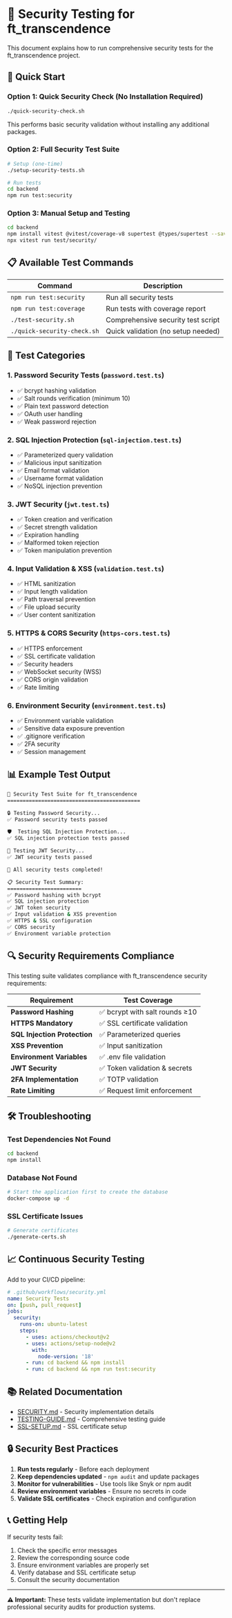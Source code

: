 # 🔐 Security Testing for ft_transcendence

This document explains how to run comprehensive security tests for the ft_transcendence project.

## 🚀 Quick Start

### Option 1: Quick Security Check (No Installation Required)
```bash
./quick-security-check.sh
```
This performs basic security validation without installing any additional packages.

### Option 2: Full Security Test Suite
```bash
# Setup (one-time)
./setup-security-tests.sh

# Run tests
cd backend
npm run test:security
```

### Option 3: Manual Setup and Testing
```bash
cd backend
npm install vitest @vitest/coverage-v8 supertest @types/supertest --save-dev
npx vitest run test/security/
```

## 📋 Available Test Commands

| Command | Description |
|---------|-------------|
| `npm run test:security` | Run all security tests |
| `npm run test:coverage` | Run tests with coverage report |
| `./test-security.sh` | Comprehensive security test script |
| `./quick-security-check.sh` | Quick validation (no setup needed) |

## 🧪 Test Categories

### 1. Password Security Tests (`password.test.ts`)
- ✅ bcrypt hashing validation
- ✅ Salt rounds verification (minimum 10)
- ✅ Plain text password detection
- ✅ OAuth user handling
- ✅ Weak password rejection

### 2. SQL Injection Protection (`sql-injection.test.ts`)
- ✅ Parameterized query validation
- ✅ Malicious input sanitization
- ✅ Email format validation
- ✅ Username format validation
- ✅ NoSQL injection prevention

### 3. JWT Security (`jwt.test.ts`)
- ✅ Token creation and verification
- ✅ Secret strength validation
- ✅ Expiration handling
- ✅ Malformed token rejection
- ✅ Token manipulation prevention

### 4. Input Validation & XSS (`validation.test.ts`)
- ✅ HTML sanitization
- ✅ Input length validation
- ✅ Path traversal prevention
- ✅ File upload security
- ✅ User content sanitization

### 5. HTTPS & CORS Security (`https-cors.test.ts`)
- ✅ HTTPS enforcement
- ✅ SSL certificate validation
- ✅ Security headers
- ✅ WebSocket security (WSS)
- ✅ CORS origin validation
- ✅ Rate limiting

### 6. Environment Security (`environment.test.ts`)
- ✅ Environment variable validation
- ✅ Sensitive data exposure prevention
- ✅ .gitignore verification
- ✅ 2FA security
- ✅ Session management

## 📊 Example Test Output

```bash
🔐 Security Test Suite for ft_transcendence
===========================================

🔒 Testing Password Security...
✅ Password security tests passed

🛡️  Testing SQL Injection Protection...
✅ SQL injection protection tests passed

🔑 Testing JWT Security...
✅ JWT security tests passed

🎉 All security tests completed!

📋 Security Test Summary:
========================
✅ Password hashing with bcrypt
✅ SQL injection protection
✅ JWT token security
✅ Input validation & XSS prevention
✅ HTTPS & SSL configuration
✅ CORS security
✅ Environment variable protection
```

## 🔍 Security Requirements Compliance

This testing suite validates compliance with ft_transcendence security requirements:

| Requirement | Test Coverage |
|-------------|---------------|
| **Password Hashing** | ✅ bcrypt with salt rounds ≥10 |
| **HTTPS Mandatory** | ✅ SSL certificate validation |
| **SQL Injection Protection** | ✅ Parameterized queries |
| **XSS Prevention** | ✅ Input sanitization |
| **Environment Variables** | ✅ .env file validation |
| **JWT Security** | ✅ Token validation & secrets |
| **2FA Implementation** | ✅ TOTP validation |
| **Rate Limiting** | ✅ Request limit enforcement |

## 🛠️ Troubleshooting

### Test Dependencies Not Found
```bash
cd backend
npm install
```

### Database Not Found
```bash
# Start the application first to create the database
docker-compose up -d
```

### SSL Certificate Issues
```bash
# Generate certificates
./generate-certs.sh
```

## 📈 Continuous Security Testing

Add to your CI/CD pipeline:

```yaml
# .github/workflows/security.yml
name: Security Tests
on: [push, pull_request]
jobs:
  security:
    runs-on: ubuntu-latest
    steps:
      - uses: actions/checkout@v2
      - uses: actions/setup-node@v2
        with:
          node-version: '18'
      - run: cd backend && npm install
      - run: cd backend && npm run test:security
```

## 📚 Related Documentation

- [SECURITY.md](../SECURITY.md) - Security implementation details
- [TESTING-GUIDE.md](../TESTING-GUIDE.md) - Comprehensive testing guide
- [SSL-SETUP.md](../SSL-SETUP.md) - SSL certificate setup

## 🔒 Security Best Practices

1. **Run tests regularly** - Before each deployment
2. **Keep dependencies updated** - `npm audit` and update packages
3. **Monitor for vulnerabilities** - Use tools like Snyk or npm audit
4. **Review environment variables** - Ensure no secrets in code
5. **Validate SSL certificates** - Check expiration and configuration

## 📞 Getting Help

If security tests fail:
1. Check the specific error messages
2. Review the corresponding source code
3. Ensure environment variables are properly set
4. Verify database and SSL certificate setup
5. Consult the security documentation

---

**⚠️ Important:** These tests validate implementation but don't replace professional security audits for production systems.
